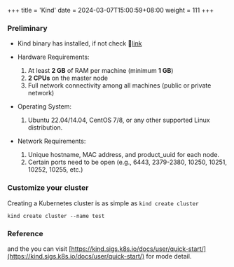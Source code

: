+++
title = 'Kind'
date = 2024-03-07T15:00:59+08:00
weight = 111
+++

### Preliminary
- Kind binary has installed, if not check 🔗[link](software/binary/kind/index.html)
- Hardware Requirements:
    1. At least **2 GB** of RAM per machine (minimum **1 GB**)
    2. **2 CPUs** on the master node
    3. Full network connectivity among all machines (public or private network)

- Operating System:
    1. Ubuntu 22.04/14.04, CentOS 7/8, or any other supported Linux distribution.

- Network Requirements:
    1. Unique hostname, MAC address, and product_uuid for each node.
    2. Certain ports need to be open (e.g., 6443, 2379-2380, 10250, 10251, 10252, 10255, etc.)



### Customize your cluster

Creating a Kubernetes cluster is as simple as `kind create cluster`
```shell
kind create cluster --name test
```

### Reference
and the you can visit [https://kind.sigs.k8s.io/docs/user/quick-start/](https://kind.sigs.k8s.io/docs/user/quick-start/) for mode detail.
